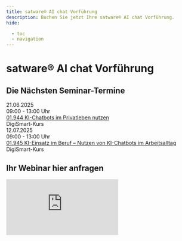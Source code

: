 ```yaml
---
title: satware® AI chat Vorführung
description: Buchen Sie jetzt Ihre satware® AI chat Vorführung.
hide:

  - toc
  - navigation
---
```


# <span class="satag-trademark">satware®</span> AI chat Vorführung


## Die Nächsten Seminar-Termine

<div class="satag--webinar-dates">
  <div class="satag--webinar-item">
    <div class="satag--webinar-date"><i class="fa-thin fa-calendar-days"></i> 21.06.2025</div>
    <div class="satag--webinar-time"><i class="fa-thin fa-clock"></i> 09:00 - 13:00 Uhr</div>
    <div class="satag--webinar-course"><a href="https://www.vhs-worms.de/programm/beruf/kurs/KI-Chatbots-im-Privatleben-nutzen/Y01.944#inhalt" target="_blank">01.944 KI-Chatbots im Privatleben nutzen</a></div>
    <div class="satag--webinar-type">DigiSmart-Kurs</div>
  </div>

  <div class="satag--webinar-item">
    <div class="satag--webinar-date"><i class="fa-thin fa-calendar-days"></i> 12.07.2025</div>
    <div class="satag--webinar-time"><i class="fa-thin fa-clock"></i> 09:00 - 13:00 Uhr</div>
    <div class="satag--webinar-course"><a href="https://www.vhs-worms.de/programm/beruf/kurs/KI-Einsatz-im-Beruf-Nutzen-von-KI-Chatbots-im-Arbeitsalltag/Y01.945#inhalt" target="_blank">01.945 KI-Einsatz im Beruf – Nutzen von KI-Chatbots im Arbeitsalltag</a></div>
    <div class="satag--webinar-type">DigiSmart-Kurs</div>
  </div>
</div>

## Ihr Webinar hier anfragen

<div class="satag--webinar-form-container" style="width: 100%;">
<iframe id="nextcloud-form" src="https://data.satware.com/apps/forms/embed/TFbCpzSJdEDzyAorS9p2mHDs" scrolling="no" frameborder="0" allowtransparency="true"></iframe>
</div>

